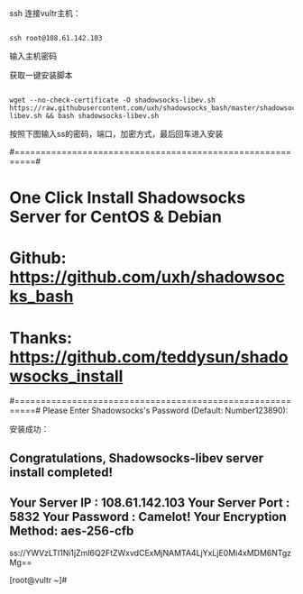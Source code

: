 
ssh 连接vultr主机：

```

ssh root@108.61.142.103

```
输入主机密码

获取一键安装脚本

```

wget --no-check-certificate -O shadowsocks-libev.sh https://raw.githubusercontent.com/uxh/shadowsocks_bash/master/shadowsocks-libev.sh && bash shadowsocks-libev.sh

```

按照下图输入ss的密码，端口，加密方式，最后回车进入安装


#==========================================================#
# One Click Install Shadowsocks Server for CentOS & Debian #
# Github: https://github.com/uxh/shadowsocks_bash          #
# Thanks: https://github.com/teddysun/shadowsocks_install  #
#==========================================================#
Please Enter Shadowsocks's Password
(Default: Number123890):
 
安装成功：

Congratulations, Shadowsocks-libev server install completed!
------------------------------------------------------------
Your Server IP        :  108.61.142.103 
Your Server Port      :  5832 
Your Password         :  Camelot!
Your Encryption Method:  aes-256-cfb 
------------------------------------------------------------
ss://YWVzLTI1Ni1jZmI6Q2FtZWxvdCExMjNAMTA4LjYxLjE0Mi4xMDM6NTgzMg==

[root@vultr ~]#
